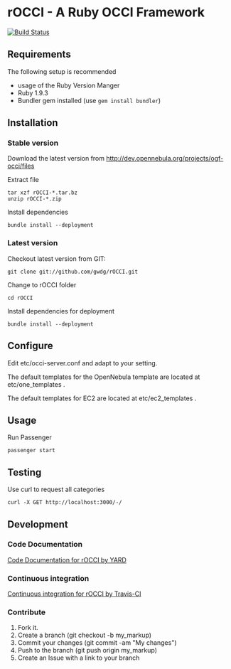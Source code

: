 rOCCI - A Ruby OCCI Framework
=============================

[![Build Status](https://secure.travis-ci.org/gwdg/rOCCI.png)](http://travis-ci.org/gwdg/rOCCI)

Requirements
------------

The following setup is recommended

* usage of the Ruby Version Manger
* Ruby 1.9.3
* Bundler gem installed (use ```gem install bundler```)

Installation
------------

### Stable version

Download the latest version from http://dev.opennebula.org/projects/ogf-occi/files

Extract file

    tar xzf rOCCI-*.tar.bz
    unzip rOCCI-*.zip

Install dependencies

    bundle install --deployment

### Latest version

Checkout latest version from GIT:

    git clone git://github.com/gwdg/rOCCI.git

Change to rOCCI folder

    cd rOCCI

Install dependencies for deployment

    bundle install --deployment

Configure
---------

Edit etc/occi-server.conf and adapt to your setting.

The default templates for the OpenNebula template are located at etc/one_templates .

The default templates for EC2 are located at etc/ec2_templates .

Usage
-----

Run Passenger

    passenger start

Testing
-------

Use curl to request all categories

    curl -X GET http://localhost:3000/-/

Development
-----------

### Code Documentation

[Code Documentation for rOCCI by YARD](http://rubydoc.info/github/gwdg/rOCCI/)

### Continuous integration

[Continuous integration for rOCCI by Travis-CI](http://travis-ci.org/gwdg/rOCCI/)

### Contribute

1. Fork it.
2. Create a branch (git checkout -b my_markup)
3. Commit your changes (git commit -am "My changes")
4. Push to the branch (git push origin my_markup)
5. Create an Issue with a link to your branch